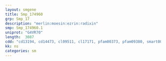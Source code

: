 ```yaml
---
layout: smgene
title: Smp_174960
grp: Smp_17
description: "merlin:moesin:ezrin:radixin"
smp: Smp_174960.1
uniprot: "G4VR70"
length:  3087
cdd: "cd13194, cd14473, cl09511, cl17171, pfam00373, pfam09380, smart00295"
kk: ns
categories: sm
---
```

